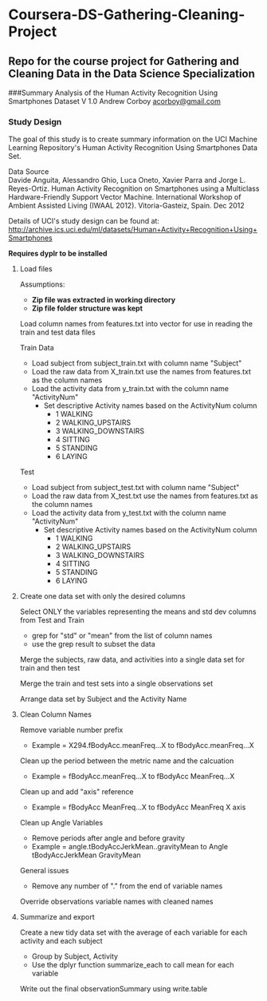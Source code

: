 # Coursera-DS-Gathering-Cleaning-Project
## Repo for the course project for Gathering and Cleaning Data in the Data Science Specialization

###Summary Analysis of the Human Activity Recognition Using Smartphones Dataset
V 1.0
Andrew Corboy
acorboy@gmail.com

### Study Design
   The goal of this study is to create summary information on the UCI Machine Learning Repository's
Human Activity Recognition Using Smartphones Data Set.  

 Data Source  
	Davide Anguita, Alessandro Ghio, Luca Oneto, Xavier Parra and Jorge L. Reyes-Ortiz. 
	Human Activity Recognition on Smartphones using a Multiclass Hardware-Friendly Support Vector Machine. 
	International Workshop of Ambient Assisted Living (IWAAL 2012). Vitoria-Gasteiz, Spain. Dec 2012

 Details of UCI's study design can be found at:
	http://archive.ics.uci.edu/ml/datasets/Human+Activity+Recognition+Using+Smartphones


**Requires dyplr to be installed**

1. Load files

	Assumptions:
	- **Zip file was extracted in working directory**
	- **Zip file folder structure was kept**
	
	Load column names from features.txt into vector for use in reading the train and test data files
	
	Train Data
	- Load subject from subject_train.txt with column name "Subject" 
	- Load the raw data from X_train.txt use the names from features.txt as the column names
	- Load the activity data from y_train.txt with the column name "ActivityNum"
		- Set descriptive Activity names based on the ActivityNum column
			- 1 WALKING
			- 2 WALKING_UPSTAIRS
			- 3 WALKING_DOWNSTAIRS
			- 4 SITTING
			- 5 STANDING
			- 6 LAYING
	
	Test
	- Load subject from subject_test.txt with column name "Subject"
	- Load the raw data from X_test.txt use the names from features.txt as the column names
	- Load the activity data from y_test.txt with the column name "ActivityNum"
		- Set descriptive Activity names based on the ActivityNum column
			- 1 WALKING
			- 2 WALKING_UPSTAIRS
			- 3 WALKING_DOWNSTAIRS
			- 4 SITTING
			- 5 STANDING
			- 6 LAYING

2. Create one data set with only the desired columns

	Select ONLY the variables representing the means and std dev columns from Test and Train
	- grep for "std" or "mean" from the list of column names
	- use the grep result to subset the data

	Merge the subjects, raw data, and activities into a single data set for train and then test

	Merge the train and test sets into a single observations set

	Arrange data set by Subject and the Activity Name
	
3. Clean Column Names
	
	Remove variable number prefix
	- Example = X294.fBodyAcc.meanFreq...X to fBodyAcc.meanFreq...X

	Clean up the period between the metric name and the calcuation
	- Example = fBodyAcc.meanFreq...X to fBodyAcc MeanFreq...X

	Clean up and add "axis" reference
	- Example = fBodyAcc MeanFreq...X to fBodyAcc MeanFreq X axis

	Clean up Angle Variables
	- Remove periods after angle and before gravity	
	- Example = angle.tBodyAccJerkMean..gravityMean to Angle tBodyAccJerkMean GravityMean

	General issues 
	- Remove any number of "." from the end of variable names

	Override observations variable names with cleaned names
	
4. Summarize and export

	Create a new tidy data set with the average of each variable for each activity and each subject
	- Group by Subject, Activity
	- Use the dplyr function summarize_each to call mean for each variable

	Write out the final observationSummary using write.table 
	

	
	


		